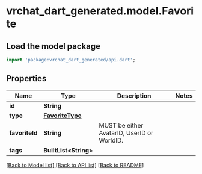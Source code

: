 # vrchat_dart_generated.model.Favorite

## Load the model package
```dart
import 'package:vrchat_dart_generated/api.dart';
```

## Properties
Name | Type | Description | Notes
------------ | ------------- | ------------- | -------------
**id** | **String** |  | 
**type** | [**FavoriteType**](FavoriteType.md) |  | 
**favoriteId** | **String** | MUST be either AvatarID, UserID or WorldID. | 
**tags** | **BuiltList&lt;String&gt;** |  | 

[[Back to Model list]](../README.md#documentation-for-models) [[Back to API list]](../README.md#documentation-for-api-endpoints) [[Back to README]](../README.md)


